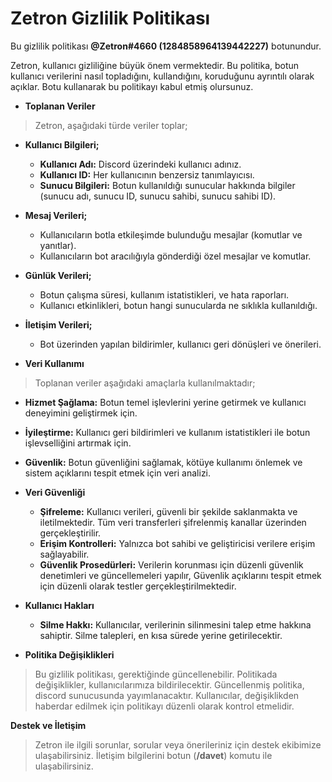 # Zetron Gizlilik Politikası

Bu gizlilik politikası **@Zetron#4660 (1284858964139442227)** botunundur.

Zetron, kullanıcı gizliliğine büyük önem vermektedir. Bu politika, botun kullanıcı verilerini nasıl topladığını, kullandığını, koruduğunu ayrıntılı olarak açıklar. Botu kullanarak bu politikayı kabul etmiş olursunuz.

- **Toplanan Veriler**
> Zetron, aşağıdaki türde veriler toplar;

   - **Kullanıcı Bilgileri;**
     - __Kullanıcı Adı:__ Discord üzerindeki kullanıcı adınız.
     - __Kullanıcı ID:__ Her kullanıcının benzersiz tanımlayıcısı.
     - __Sunucu Bilgileri:__ Botun kullanıldığı sunucular hakkında bilgiler (sunucu adı, sunucu ID, sunucu sahibi, sunucu sahibi ID).

   - **Mesaj Verileri;**
     - Kullanıcıların botla etkileşimde bulunduğu mesajlar (komutlar ve yanıtlar).
     - Kullanıcıların bot aracılığıyla gönderdiği özel mesajlar ve komutlar.

   - **Günlük Verileri;**
     - Botun çalışma süresi, kullanım istatistikleri, ve hata raporları.
     - Kullanıcı etkinlikleri, botun hangi sunucularda ne sıklıkla kullanıldığı.

   - **İletişim Verileri;**
     - Bot üzerinden yapılan bildirimler, kullanıcı geri dönüşleri ve önerileri.

- **Veri Kullanımı**
> Toplanan veriler aşağıdaki amaçlarla kullanılmaktadır;

  - __Hizmet Şağlama:__ Botun temel işlevlerini yerine getirmek ve kullanıcı deneyimini geliştirmek için.
  - __İyileştirme:__ Kullanıcı geri bildirimleri ve kullanım istatistikleri ile botun işlevselliğini artırmak için.
  - __Güvenlik:__ Botun güvenliğini sağlamak, kötüye kullanımı önlemek ve sistem açıklarını tespit etmek için veri analizi.

- **Veri Güvenliği**
  - __Şifreleme:__ Kullanıcı verileri, güvenli bir şekilde saklanmakta ve iletilmektedir. Tüm veri transferleri şifrelenmiş kanallar üzerinden gerçekleştirilir.
  - __Erişim Kontrolleri:__ Yalnızca bot sahibi ve geliştiricisi verilere erişim sağlayabilir.
  - __Güvenlik Prosedürleri:__ Verilerin korunması için düzenli güvenlik denetimleri ve güncellemeleri yapılır, Güvenlik açıklarını tespit etmek için düzenli olarak testler gerçekleştirilmektedir.

- **Kullanıcı Hakları**
  - __Silme Hakkı:__ Kullanıcılar, verilerinin silinmesini talep etme hakkına sahiptir. Silme talepleri, en kısa sürede yerine getirilecektir.

- **Politika Değişiklikleri**
> Bu gizlilik politikası, gerektiğinde güncellenebilir. Politikada değişiklikler, kullanıcılarımıza bildirilecektir. Güncellenmiş politika, discord sunucusunda yayımlanacaktır. Kullanıcılar, değişiklikden haberdar edilmek için politikayı düzenli olarak kontrol etmelidir.

__**Destek ve İletişim**__
> Zetron ile ilgili sorunlar, sorular veya önerileriniz için destek ekibimize ulaşabilirsiniz. İletişim bilgilerini botun (**/davet**) komutu ile ulaşabilirsiniz.
